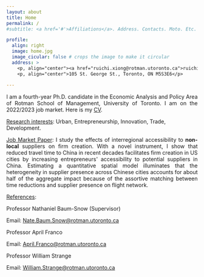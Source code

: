 ```yaml
---
layout: about
title: Home
permalink: /
#subtitle: <a href='#'>Affiliations</a>. Address. Contacts. Moto. Etc.

profile:
  align: right
  image: home.jpg
  image_cicular: false # crops the image to make it circular
  address: >
    <p, align="center"><a href="ruichi.xiong@rotman.utoronto.ca">ruichi.xiong@rotman.utoronto.ca</a> </p>
    <p, align="center">105 St. George St., Toronto, ON M5S3E6</p>
    
---
```


<p style="text-align: justify;">I am a fourth-year Ph.D. candidate in the Economic Analysis and Policy Area of Rotman School of Management, University of Toronto. I am on the 2022/2023 job market. Here is my <a href="{{ site.url }}/assets/pdf/cv.pdf" target="_blank">CV</a>.</p>

<ins>Research interests</ins>: Urban, Entrepreneurship, Innovation, Trade, Development.

<p style="text-align: justify;"><ins>Job Market Paper</ins>: I study the effects of interregional accessibility to <strong>non-local</strong> suppliers on firm creation. With a novel instrument, I show that reduced travel time to China in recent decades facilitates firm creation in US cities by increasing entrepreneurs' accessibility to potential suppliers in China. Estimating a quantitative spatial model illuminates that the heterogeneity in supplier presence across Chinese cities accounts for about half of the aggregate impact because of the assortive matching between time reductions and supplier presence on flight network.</p>

<ins>References</ins>: 

Professor Nathaniel Baum-Snow (Supervisor) 

Email: <a href="Nate.Baum.Snow@rotman.utoronto.ca">Nate.Baum.Snow@rotman.utoronto.ca</a>

Professor April Franco 

Email: <a href="April.Franco@rotman.utoronto.ca">April.Franco@rotman.utoronto.ca</a>

Professor William Strange

Email: <a href="William.Strange@rotman.utoronto.ca">William.Strange@rotman.utoronto.ca</a>
